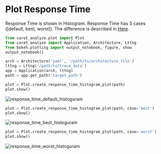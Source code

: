 # Plot Response Time 

Response Time is shown in Histogram.
Response Time has 3 cases ([default, best, worst]).
The difference is described in [Here](../../faq#how-response-time-is-calculated).

```python
from caret_analyze.plot import Plot
from caret_analyze import Application, Architecture, Lttng
from bokeh.plotting import output_notebook, figure, show
output_notebook()

arch = Architecture('yaml', '/path/to/architecture_file')
lttng = Lttng('/path/to/trace_data')
app = Application(arch, lttng)
path = app.get_path('target_path')

plot = Plot.create_response_time_histogram_plot(path)
plot.show()
```

![response_time_default_histoguram](../../imgs/response_time_default_histoguram.png)



```python
plot = Plot.create_response_time_histogram_plot(path, case='best')
plot.show()
```

![response_time_best_histoguram](../../imgs/response_time_best_histoguram.png)


```python
plot = Plot.create_response_time_histogram_plot(path, case='worst')
plot.show()
```

![response_time_worst_histoguram](../../imgs/response_time_worst_histoguram.png)
